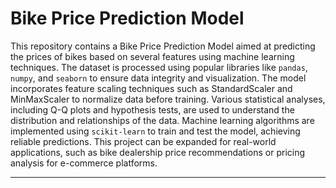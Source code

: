 # Bike Price Prediction Model

This repository contains a Bike Price Prediction Model aimed at predicting the prices of bikes based on several features using machine learning techniques. The dataset is processed using popular libraries like `pandas`, `numpy`, and `seaborn` to ensure data integrity and visualization. The model incorporates feature scaling techniques such as StandardScaler and MinMaxScaler to normalize data before training. Various statistical analyses, including Q-Q plots and hypothesis tests, are used to understand the distribution and relationships of the data. Machine learning algorithms are implemented using `scikit-learn` to train and test the model, achieving reliable predictions. This project can be expanded for real-world applications, such as bike dealership price recommendations or pricing analysis for e-commerce platforms. 

---


